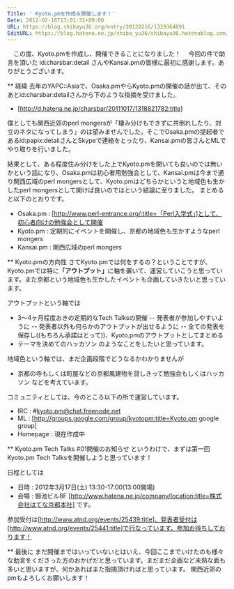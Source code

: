 ```yaml
---
Title: ' Kyoto.pmを作成＆開催します！'
Date: 2012-02-16T13:01:31+09:00
URL: https://blog.shibayu36.org/entry/20120216/1329364891
EditURL: https://blog.hatena.ne.jp/shiba_yu36/shibayu36.hatenablog.com/atom/entry/12704591929888038778
---
```


　この度、Kyoto.pmを作成し、開催できることになりました！
　今回の件で助言を頂いた id:charsbar:detail さんやKansai.pmの皆様に最初に感謝します。ありがとうございます。


** 経緯
去年のYAPC::Asiaで、Osaka.pmやらKyoto.pmの開催の話が出て、そのあとid:charsbar:detailさんから下のような指摘を受けました。
- [http://d.hatena.ne.jp/charsbar/20111017/1318821782:title]

僕としても関西近郊のperl mongersが「棲み分けもできずに共倒れしたり、対立のネタになってしまう」のは望みませんでした。そこでOsaka.pmの提起者であるid:papix:detailさんとSkypeで連絡をとったり、Kansai.pmの皆さんとMLでやり取りを行いました。

結果として、ある程度住み分けをした上でKyoto.pmを開いても良いのでは無いかという話になり、Osaka.pmは初心者用勉強会として、Kansai.pmは今まで通り関西広域のperl mongersとして、Kyoto.pmはどちらかというと地域色も生かしたperl mongersとして開けば良いのではという結論に至りました。
まとめると以下のとおりです。
- Osaka.pm : [http://www.perl-entrance.org/:title=「Perl入学式」]として、初心者向けの勉強会として開催
- Kyoto.pm : 定期的にイベントを開催し、京都の地域色も生かすようなperl mongers
- Kansai.pm : 関西広域のperl mongers


** Kyoto.pmの方向性
さてKyoto.pmでは何をするの？ということですが、Kyoto.pmでは特に<b>「アウトプット」</b>に軸を置いて、運営していこうと思っています。また京都という地域色も生かしたイベントも企画していきたいと思っています。

アウトプットという軸では
- 3〜4ヶ月程度おきの定期的なTech Talksの開催
-- 発表者が参加しやすいように
-- 発表者以外も何らかのアウトプットが出せるように
-- 全ての発表を保存し((もちろん承諾はとって))、Kyoto.pmのアウトプットとしてまとめる
- テーマを決めてのハッカソン
のようなことをしたいと思っています。

地域色という軸では、まだ企画段階でどうなるかわかりませんが
- 京都の寺もしくは町屋などの京都風建物を貸しきって勉強会もしくはハッカソン
などを考えています。

コミュニティとしては、今のところ以下の所で運営しています。
- IRC : #kyoto.pm@chat.freenode.net
- ML  : [http://groups.google.com/group/kyotopm:title=Kyoto.pm google group]
- Homepage : 現在作成中


** Kyoto.pm Tech Talks #01開催のお知らせ
というわけで、まずは第一回Kyoto.pm Tech Talksを開催しようと思っています！

日程としては
- 日時 : 2012年3月17日(土) 13:30-17:00(13:00開場)
- 会場 : 御池ビル8F  [http://www.hatena.ne.jp/company/location:title=株式会社はてな京都本社]
です。

参加受付は[http://www.atnd.org/events/25439:title]、発表者受付は[http://www.atnd.org/events/25441:title]で行なっています。参加お待ちしております！


** 最後に
まだ開催まではいっていないとはいえ、今回ここまでいけたのも様々な助言をくださった方のおかげだと思っています。まだまだ企画など未熟な面も多いと思いますが、何かあればまた指摘頂ければと思っています。
関西近郊のpmもよろしくお願いします！
